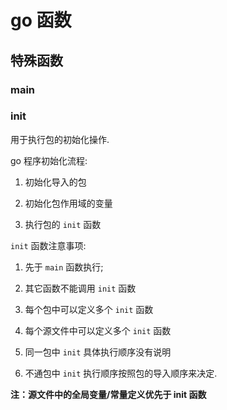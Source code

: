 # go 函数

## 特殊函数

### main

### init

用于执行包的初始化操作.

go 程序初始化流程:

1. 初始化导入的包

2. 初始化包作用域的变量

3. 执行包的 `init` 函数

`init` 函数注意事项:

1. 先于 `main` 函数执行;

2. 其它函数不能调用 `init` 函数

3. 每个包中可以定义多个 `init` 函数

4. 每个源文件中可以定义多个 `init` 函数

5. 同一包中 `init` 具体执行顺序没有说明

6. 不通包中 `init` 执行顺序按照包的导入顺序来决定.

**注：源文件中的全局变量/常量定义优先于 init 函数**
